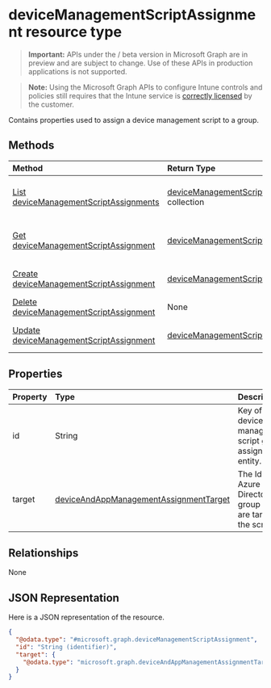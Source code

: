 ﻿# deviceManagementScriptAssignment resource type

> **Important:** APIs under the / beta version in Microsoft Graph are in preview and are subject to change. Use of these APIs in production applications is not supported.

> **Note:** Using the Microsoft Graph APIs to configure Intune controls and policies still requires that the Intune service is [correctly licensed](https://go.microsoft.com/fwlink/?linkid=839381) by the customer.

Contains properties used to assign a device management script to a group.
## Methods
|Method|Return Type|Description|
|:---|:---|:---|
|[List deviceManagementScriptAssignments](../api/intune_devices_devicemanagementscriptassignment_list.md)|[deviceManagementScriptAssignment](../resources/intune_devices_devicemanagementscriptassignment.md) collection|List properties and relationships of the [deviceManagementScriptAssignment](../resources/intune_devices_devicemanagementscriptassignment.md) objects.|
|[Get deviceManagementScriptAssignment](../api/intune_devices_devicemanagementscriptassignment_get.md)|[deviceManagementScriptAssignment](../resources/intune_devices_devicemanagementscriptassignment.md)|Read properties and relationships of the [deviceManagementScriptAssignment](../resources/intune_devices_devicemanagementscriptassignment.md) object.|
|[Create deviceManagementScriptAssignment](../api/intune_devices_devicemanagementscriptassignment_create.md)|[deviceManagementScriptAssignment](../resources/intune_devices_devicemanagementscriptassignment.md)|Create a new [deviceManagementScriptAssignment](../resources/intune_devices_devicemanagementscriptassignment.md) object.|
|[Delete deviceManagementScriptAssignment](../api/intune_devices_devicemanagementscriptassignment_delete.md)|None|Deletes a [deviceManagementScriptAssignment](../resources/intune_devices_devicemanagementscriptassignment.md).|
|[Update deviceManagementScriptAssignment](../api/intune_devices_devicemanagementscriptassignment_update.md)|[deviceManagementScriptAssignment](../resources/intune_devices_devicemanagementscriptassignment.md)|Update the properties of a [deviceManagementScriptAssignment](../resources/intune_devices_devicemanagementscriptassignment.md) object.|

## Properties
|Property|Type|Description|
|:---|:---|:---|
|id|String|Key of the device management script group assignment entity.|
|target|[deviceAndAppManagementAssignmentTarget](../resources/intune_shared_deviceandappmanagementassignmenttarget.md)|The Id of the Azure Active Directory group we are targeting the script to.|

## Relationships
None
## JSON Representation
Here is a JSON representation of the resource.
<!-- {
  "blockType": "resource",
  "keyProperty": "id",
  "@odata.type": "microsoft.graph.deviceManagementScriptAssignment"
}
-->
``` json
{
  "@odata.type": "#microsoft.graph.deviceManagementScriptAssignment",
  "id": "String (identifier)",
  "target": {
    "@odata.type": "microsoft.graph.deviceAndAppManagementAssignmentTarget"
  }
}
```



